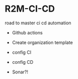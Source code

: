 # R2M-CI-CD
road to master ci cd automation

- Github actions
- Create organization template
- config CI
- config CD

- Sonar?!
